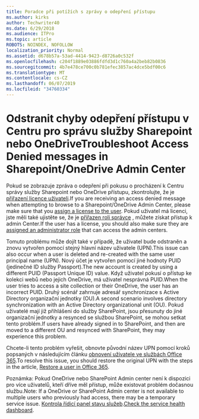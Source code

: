 ```yaml
---
title: Poradce při potížích s zprávy o odepření přístupu
ms.author: kirks
author: Techwriter40
ms.date: 6/29/2018
ms.audience: ITPro
ms.topic: article
ROBOTS: NOINDEX, NOFOLLOW
localization_priority: Normal
ms.assetid: d678b57a-53ad-4414-9423-d8726a0c532f
ms.openlocfilehash: c204f1889e03886fdfd3d1c760a4a2beb82b0836
ms.sourcegitcommit: 4b7e478ce700c0b781efec3857ac4dce5bdf00c6
ms.translationtype: MT
ms.contentlocale: cs-CZ
ms.lasthandoff: 06/07/2019
ms.locfileid: "34760334"
---
```

# <a name="troubleshoot-access-denied-messages-in-sharepointonedrive-admin-center"></a><span data-ttu-id="9d807-102">Odstranit chyby odepření přístupu v Centru pro správu služby Sharepoint nebo OneDrive</span><span class="sxs-lookup"><span data-stu-id="9d807-102">Troubleshoot Access Denied messages in Sharepoint/OneDrive Admin Center</span></span>

<span data-ttu-id="9d807-103">Pokud se zobrazuje zpráva o odepření při pokusu o procházení k Centru správy služby Sharepoint nebo OneDrive přístupu, zkontrolujte, že je [přiřazení licence uživateli](https://docs.microsoft.com/office365/admin/subscriptions-and-billing/assign-licenses-to-users?view=o365-worldwide&amp;tabs=One).</span><span class="sxs-lookup"><span data-stu-id="9d807-103">If you are receiving an access denied message when attempting to browse to a Sharepoint/OneDrive Admin Center, please make sure that you [assign a license to the user](https://docs.microsoft.com/office365/admin/subscriptions-and-billing/assign-licenses-to-users?view=o365-worldwide&amp;tabs=One).</span></span> <span data-ttu-id="9d807-104">Pokud uživatel má licenci, jste měli také ujistěte se, že je [přiřazen roli správce](https://docs.microsoft.com/office365/admin/add-users/about-admin-roles?view=o365-worldwide) , můžete získat přístup k admin Center.</span><span class="sxs-lookup"><span data-stu-id="9d807-104">If the user has a license, you should also make sure they are [assigned an administrator role](https://docs.microsoft.com/office365/admin/add-users/about-admin-roles?view=o365-worldwide) that can access the admin centers.</span></span>

<span data-ttu-id="9d807-105">Tomuto problému může dojít také v případě, že uživatel bude odstraněn a znovu vytvořen pomocí stejný hlavní název uživatele (UPN).</span><span class="sxs-lookup"><span data-stu-id="9d807-105">This issue can also occur when a user is deleted and re-created with the same user principal name (UPN).</span></span> <span data-ttu-id="9d807-106">Nový účet je vytvořen pomocí jiné hodnoty PUID (jedinečné ID služby Passport).</span><span class="sxs-lookup"><span data-stu-id="9d807-106">The new account is created by using a different PUID (Passport Unique ID) value.</span></span> <span data-ttu-id="9d807-107">Když uživatel pokusí o přístup ke kolekci webů nebo jejich OneDrive, má uživatel nesprávná PUID.</span><span class="sxs-lookup"><span data-stu-id="9d807-107">When the user tries to access a site collection or their OneDrive, the user has an incorrect PUID.</span></span> <span data-ttu-id="9d807-108">Druhý scénář zahrnuje adresář synchronizace s Active Directory organizační jednotky (OU).</span><span class="sxs-lookup"><span data-stu-id="9d807-108">A second scenario involves directory synchronization with an Active Directory organizational unit (OU).</span></span> <span data-ttu-id="9d807-109">Pokud uživatelé mají již přihlášeni do služby SharePoint, jsou přesunuty do jiné organizační jednotky a resynced se službou SharePoint, se mohou setkat tento problém.</span><span class="sxs-lookup"><span data-stu-id="9d807-109">If users have already signed in to SharePoint, and then are moved to a different OU and resynced with SharePoint, they may experience this problem.</span></span>

<span data-ttu-id="9d807-110">Chcete-li tento problém vyřešit, obnovte původní název UPN pomocí kroků popsaných v následujícím článku [obnovení uživatele ve službách Office 365](https://docs.microsoft.com/office365/admin/add-users/restore-user?view=o365-worldwide).</span><span class="sxs-lookup"><span data-stu-id="9d807-110">To resolve this issue, you should restore the original UPN with the steps in the article, [Restore a user in Office 365](https://docs.microsoft.com/office365/admin/add-users/restore-user?view=o365-worldwide).</span></span>

<span data-ttu-id="9d807-111">Poznámka: Pokud OneDrive nebo SharePoint Admin center není k dispozici pro více uživatelů, kteří dříve měl přístup, může existovat problém dočasnou službu.</span><span class="sxs-lookup"><span data-stu-id="9d807-111">Note: If a OneDrive or SharePoint Admin center is not available to multiple users who previously had access, there may be a temporary service issue.</span></span>  <span data-ttu-id="9d807-112">[Kontrola řídicí panel stavu služeb](https://portal.office.com/adminportal/home#/servicehealth).</span><span class="sxs-lookup"><span data-stu-id="9d807-112">[Check the service health dashboard](https://portal.office.com/adminportal/home#/servicehealth).</span></span>


